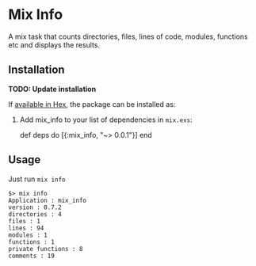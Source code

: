 # Mix Info

A mix task that counts directories, files, lines of code, modules, functions etc and displays the results.

## Installation

**TODO: Update installation**

If [available in Hex](https://hex.pm/docs/publish), the package can be installed as:

  1. Add mix_info to your list of dependencies in `mix.exs`:

        def deps do
          [{:mix_info, "~> 0.0.1"}]
        end

## Usage

Just run `mix info`

```
$> mix info
Application : mix_info
version : 0.7.2
directories : 4
files : 1
lines : 94
modules : 1
functions : 1
private functions : 8
comments : 19
```
